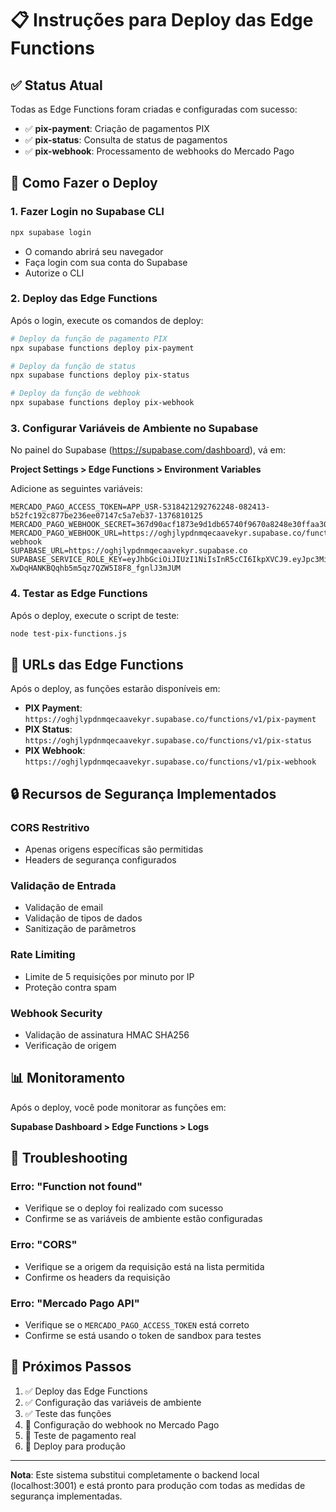 # 📋 Instruções para Deploy das Edge Functions

## ✅ Status Atual

Todas as Edge Functions foram criadas e configuradas com sucesso:

- ✅ **pix-payment**: Criação de pagamentos PIX
- ✅ **pix-status**: Consulta de status de pagamentos
- ✅ **pix-webhook**: Processamento de webhooks do Mercado Pago

## 🚀 Como Fazer o Deploy

### 1. Fazer Login no Supabase CLI

```bash
npx supabase login
```

- O comando abrirá seu navegador
- Faça login com sua conta do Supabase
- Autorize o CLI

### 2. Deploy das Edge Functions

Após o login, execute os comandos de deploy:

```bash
# Deploy da função de pagamento PIX
npx supabase functions deploy pix-payment

# Deploy da função de status
npx supabase functions deploy pix-status

# Deploy da função de webhook
npx supabase functions deploy pix-webhook
```

### 3. Configurar Variáveis de Ambiente no Supabase

No painel do Supabase (https://supabase.com/dashboard), vá em:

**Project Settings > Edge Functions > Environment Variables**

Adicione as seguintes variáveis:

```
MERCADO_PAGO_ACCESS_TOKEN=APP_USR-5318421292762248-082413-b52fc192c877be236ee07147c5a7eb37-1376810125
MERCADO_PAGO_WEBHOOK_SECRET=367d90acf1873e9d1db65740f9670a8248e30ffaa30a3d7e512ac9d322bd57d8
MERCADO_PAGO_WEBHOOK_URL=https://oghjlypdnmqecaavekyr.supabase.co/functions/v1/pix-webhook
SUPABASE_URL=https://oghjlypdnmqecaavekyr.supabase.co
SUPABASE_SERVICE_ROLE_KEY=eyJhbGciOiJIUzI1NiIsInR5cCI6IkpXVCJ9.eyJpc3MiOiJzdXBhYmFzZSIsInJlZiI6Im9naGpseXBkbm1xZWNhYXZla3lyIiwicm9sZSI6InNlcnZpY2Vfcm9sZSIsImlhdCI6MTY5MTUxNDk0OSwiZXhwIjoyMDA3MDkwOTQ5fQ.KxGw-XwDqHANKBQqhb5m5qz7QZW5I8F8_fgnlJ3mJUM
```

### 4. Testar as Edge Functions

Após o deploy, execute o script de teste:

```bash
node test-pix-functions.js
```

## 🔧 URLs das Edge Functions

Após o deploy, as funções estarão disponíveis em:

- **PIX Payment**: `https://oghjlypdnmqecaavekyr.supabase.co/functions/v1/pix-payment`
- **PIX Status**: `https://oghjlypdnmqecaavekyr.supabase.co/functions/v1/pix-status`
- **PIX Webhook**: `https://oghjlypdnmqecaavekyr.supabase.co/functions/v1/pix-webhook`

## 🔒 Recursos de Segurança Implementados

### CORS Restritivo
- Apenas origens específicas são permitidas
- Headers de segurança configurados

### Validação de Entrada
- Validação de email
- Validação de tipos de dados
- Sanitização de parâmetros

### Rate Limiting
- Limite de 5 requisições por minuto por IP
- Proteção contra spam

### Webhook Security
- Validação de assinatura HMAC SHA256
- Verificação de origem

## 📊 Monitoramento

Após o deploy, você pode monitorar as funções em:

**Supabase Dashboard > Edge Functions > Logs**

## 🐛 Troubleshooting

### Erro: "Function not found"
- Verifique se o deploy foi realizado com sucesso
- Confirme se as variáveis de ambiente estão configuradas

### Erro: "CORS"
- Verifique se a origem da requisição está na lista permitida
- Confirme os headers da requisição

### Erro: "Mercado Pago API"
- Verifique se o `MERCADO_PAGO_ACCESS_TOKEN` está correto
- Confirme se está usando o token de sandbox para testes

## 📝 Próximos Passos

1. ✅ Deploy das Edge Functions
2. ✅ Configuração das variáveis de ambiente
3. ✅ Teste das funções
4. 🔄 Configuração do webhook no Mercado Pago
5. 🔄 Teste de pagamento real
6. 🔄 Deploy para produção

---

**Nota**: Este sistema substitui completamente o backend local (localhost:3001) e está pronto para produção com todas as medidas de segurança implementadas.